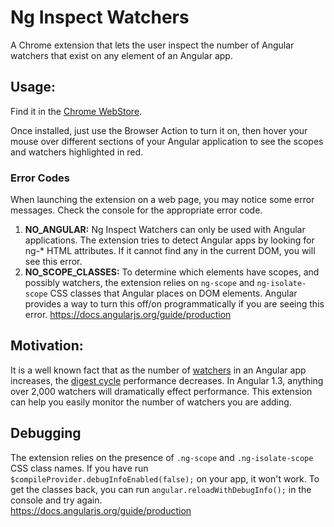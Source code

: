Ng Inspect Watchers
============================

A Chrome extension that lets the user inspect the number of Angular watchers that exist on any element of an Angular app.

## Usage:
Find it in the [Chrome WebStore](https://chrome.google.com/webstore/detail/angularjs-inspect-watcher/gdfcinoagafkodbnkjemaajfahnmfkhg).

Once installed, just use the Browser Action to turn it on, then hover your mouse over different sections of your Angular application to see the scopes and watchers highlighted in red.

### Error Codes
When launching the extension on a web page, you may notice some error messages. Check the console for the appropriate error code.

1. **NO_ANGULAR:** Ng Inspect Watchers can only be used with Angular applications. The extension tries to detect Angular apps by looking for ng-* HTML attributes. If it cannot find any in the current DOM, you will see this error.
2. **NO_SCOPE_CLASSES:** To determine which elements have scopes, and possibly watchers, the extension relies on `ng-scope` and `ng-isolate-scope` CSS classes that Angular places on DOM elements. Angular provides a way to turn this off/on programmatically if you are seeing this error. https://docs.angularjs.org/guide/production

## Motivation:
It is a well known fact that as the number of [watchers](https://docs.angularjs.org/api/ng/type/$rootScope.Scope#$watch) in an Angular app increases, the [digest cycle](https://docs.angularjs.org/api/ng/type/$rootScope.Scope#$digest) performance decreases. In Angular 1.3, anything over 2,000 watchers will dramatically effect performance. This extension can help you easily monitor the number of watchers you are adding.

## Debugging
The extension relies on the presence of `.ng-scope` and `.ng-isolate-scope` CSS class names. If you have run `$compileProvider.debugInfoEnabled(false);` on your app, it won't work. To get the classes back, you can run `angular.reloadWithDebugInfo();` in the console and try again.
<br/>
https://docs.angularjs.org/guide/production
